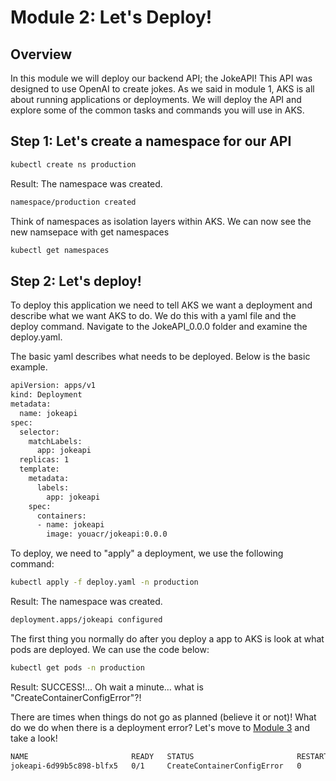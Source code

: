 # Module 2: Let's Deploy!
## Overview
In this module we will deploy our backend API; the JokeAPI! This API was designed to use OpenAI to create jokes. As we said in module 1, AKS is all about running applications or deployments. We will deploy the API and explore some of the common tasks and commands you will use in AKS.

## Step 1: Let's create a namespace for our API
```bash
kubectl create ns production
```

Result: The namespace was created.


```bash
namespace/production created
```

Think of namespaces as isolation layers within AKS. We can now see the new namsepace with get namespaces

```bash
kubectl get namespaces
```

## Step 2: Let's deploy!

To deploy this application we need to tell AKS we want a deployment and describe what we want AKS to do. We do this with a yaml file and the deploy command. Navigate to the JokeAPI_0.0.0 folder and examine the deploy.yaml.

The basic yaml describes what needs to be deployed. Below is the basic example.

```bash
apiVersion: apps/v1
kind: Deployment
metadata:
  name: jokeapi
spec:
  selector:
    matchLabels:
      app: jokeapi
  replicas: 1
  template:
    metadata:
      labels:
        app: jokeapi
    spec:
      containers:
      - name: jokeapi
        image: youacr/jokeapi:0.0.0
```

To deploy, we need to "apply" a deployment, we use the following command:

```bash
kubectl apply -f deploy.yaml -n production
```

Result: The namespace was created.


```bash
deployment.apps/jokeapi configured
```

The first thing you normally do after you deploy a app to AKS is look at what pods are deployed. We can use the code below:

```bash
kubectl get pods -n production
```

Result: SUCCESS!... Oh wait a minute… what is "CreateContainerConfigError"?!

There are times when things do not go as planned (believe it or not)! What do we do when there is a deployment error? Let's move to [Module 3](/Module3/README.md) and take a look!



```bash
NAME                       READY   STATUS                       RESTARTS   AGE
jokeapi-6d99b5c898-blfx5   0/1     CreateContainerConfigError   0          3m23s
```

